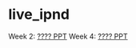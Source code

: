 # live_ipnd

Week 2: [???? PPT](https://gitpitch.com/PoBlue/live_ipnd/week_2)
Week 4: [???? PPT](https://gitpitch.com/PoBlue/live_ipnd/week_2)